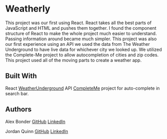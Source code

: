 # Weatherly

This project was our first using React. React takes all the best parts of JavaScript and HTML and pushes them together. I found the component structure of React to make the whole project much easier to understand. Passing information around became much simpler. This project was also our first experience using an API we used the data from The Weather Underground to have live data for whichever city we looked up. We utilized the Complete-Me project to allow autocompletion of cities and zip codes. This project used all of the moving parts to create a weather app. 

## Built With

React
[WeatherUnderground](https://www.wunderground.com/) API
[CompleteMe](https://github.com/lexbonder/complete-me) project for auto-complete in search bar.

## Authors

Alex Bonder [GitHub](https://github.com/lexbonder) [LinkedIn](https://www.linkedin.com/in/lexbonder/)

Jordan Quinn [GitHub](https://github.com/JordanPQuinn) [LinkedIn](https://www.linkedin.com/in/jordanpquinn/)
